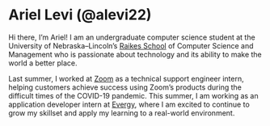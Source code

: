 # Ariel Levi (@alevi22)

Hi there, I’m Ariel! I am an undergraduate computer science student at the University of Nebraska–Lincoln’s
[Raikes School](https://raikes.unl.edu/) of Computer Science and Management
who is passionate about technology and its ability to make the world a better place.

Last summer, I worked at [Zoom](https://zoom.us) as a technical support engineer intern,
helping customers achieve success using Zoom’s products during the difficult times of the COVID-19 pandemic.
This summer, I am working as an application developer intern at [Evergy](https://www.evergy.com/),
where I am excited to continue to grow my skillset and apply my learning to a real-world environment.
